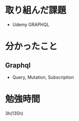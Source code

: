 # 取り組んだ課題

- Udemy GRAPHQL

# 分かったこと

## Graphql

- Query, Mutation, Subscription

# 勉強時間

3h(135h)
